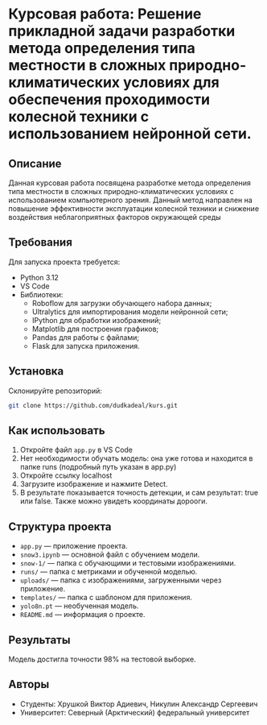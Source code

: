 # Курсовая работа: Решение прикладной задачи разработки метода определения типа местности в сложных природно-климатических условиях для обеспечения проходимости колесной техники с использованием нейронной сети.

## Описание
Данная курсовая работа посвящена разработке метода определения типа местности в сложных природно-климатических условиях с использованием компьютерного зрения. 
Данный метод направлен на повышение эффективности эксплуатации колесной техники и снижение воздействия неблагоприятных факторов окружающей среды

## Требования
Для запуска проекта требуется:
- Python 3.12
- VS Code
- Библиотеки:
  -	Roboflow для загрузки обучающего набора данных;
  -	Ultralytics для импортирования модели нейронной сети;
  -	IPython для обработки изображений;
  -	Matplotlib для построения графиков;
  -	Pandas для работы с файлами;
  -	Flask для запуска приложения.

 ## Установка
Склонируйте репозиторий:
  ```bash
  git clone https://github.com/dudkadeal/kurs.git
  ```

## Как использовать
1. Откройте файл `app.py` в VS Code
2. Нет необходимости обучать модель: она уже готова и находится в папке runs (подробный путь указан в app.py)
3. Откройте ссылку localhost
4. Загрузите изображение и нажмите Detect.
5. В результате показывается точность детекции, и сам результат: true или false. Также можно увидеть координаты дорооги.

## Структура проекта
- `app.py` — приложение проекта.
- `snow3.ipynb` — основной файл с обучением модели.
- `snow-1/` — папка с обучающими и тестовыми изображениями.
- `runs/` — папка с метриками и обученной моделью.
- `uploads/` — папка с изображениями, загруженными через приложение.
- `templates/` — папка с шаблоном для приложения.
- `yolo8n.pt` — необученная модель.
- `README.md` — информация о проекте.

## Результаты
Модель достигла точности 98% на тестовой выборке.

## Авторы
- Студенты: Хрушкой Виктор Адиевич, Никулин Александр Сергеевич
- Университет: Северный (Арктический) федеральный университет
